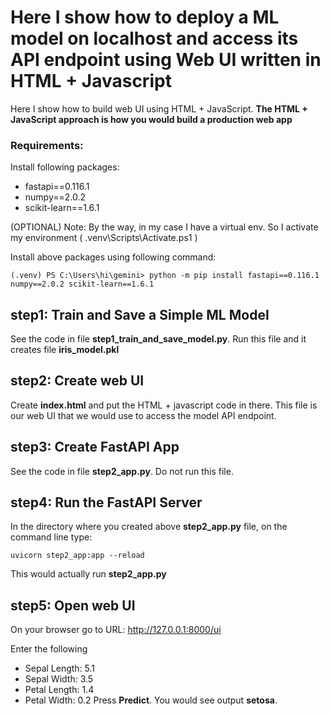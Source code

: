 
# Here I show how to deploy a ML model on localhost and access its API endpoint using Web UI written in HTML + Javascript

Here I show how to build web UI using HTML + JavaScript. **The HTML + JavaScript approach is how you would build a production web app**

### Requirements:
Install following packages:

- fastapi==0.116.1
- numpy==2.0.2
- scikit-learn==1.6.1

(OPTIONAL) Note: By the way, in my case I have a virtual env. So I activate my environment ( .venv\Scripts\Activate.ps1 ) 

Install above packages using following command:

```
(.venv) PS C:\Users\hi\gemini> python -m pip install fastapi==0.116.1 numpy==2.0.2 scikit-learn==1.6.1
```

## step1: Train and Save a Simple ML Model

See the code in file **step1_train_and_save_model.py**. Run this file and it creates file **iris_model.pkl**

## step2: Create web UI

Create **index.html** and put the HTML + javascript code in there. This file is our web UI that we would use to access the model API endpoint.

## step3: Create FastAPI App

See the code in file **step2_app.py**. Do not run this file.

## step4: Run the FastAPI Server

In the directory where you created above **step2_app.py** file, on the command line type:

```
uvicorn step2_app:app --reload
```
This would actually run **step2_app.py**

## step5: Open web UI
On your browser go to URL: http://127.0.0.1:8000/ui

Enter the following
- Sepal Length: 5.1
- Sepal Width:  3.5
- Petal Length: 1.4
- Petal Width:  0.2 
Press **Predict**. You would see output **setosa**.

